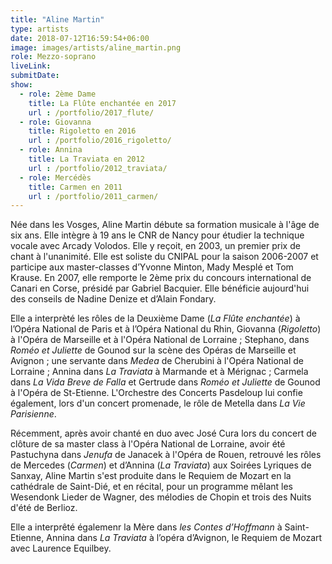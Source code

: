 ```yaml
---
title: "Aline Martin"
type: artists
date: 2018-07-12T16:59:54+06:00
image: images/artists/aline_martin.png
role: Mezzo-soprano
liveLink: 
submitDate: 
show:
  - role: 2ème Dame
    title: La Flûte enchantée en 2017
    url : /portfolio/2017_flute/
  - role: Giovanna
    title: Rigoletto en 2016
    url : /portfolio/2016_rigoletto/
  - role: Annina
    title: La Traviata en 2012
    url : /portfolio/2012_traviata/
  - role: Mercédès
    title: Carmen en 2011
    url : /portfolio/2011_carmen/
---
```


Née dans les Vosges, Aline Martin débute sa formation musicale à l'âge de six ans. Elle intègre à 19 ans le CNR de Nancy pour étudier la technique vocale avec Arcady Volodos. Elle y reçoit, en 2003, un premier prix de chant à l'unanimité. Elle est soliste du CNIPAL pour la saison 2006-2007 et  participe aux master-classes d’Yvonne Minton, Mady Mesplé et Tom Krause. En 2007, elle remporte le 2ème prix du concours international de Canari en Corse, présidé par Gabriel Bacquier. Elle bénéficie aujourd'hui des conseils de Nadine Denize et d’Alain Fondary.

Elle a interprèté les rôles de la Deuxième Dame (*La Flûte enchantée*) à l’Opéra National de Paris et à l’Opéra National du Rhin, Giovanna (*Rigoletto*) à l'Opéra de Marseille et à l'Opéra National de Lorraine ; Stephano, dans *Roméo et Juliette* de Gounod sur la scène des Opéras de Marseille et Avignon ; une servante dans *Medea* de Cherubini à l'Opéra National de Lorraine ; Annina dans *La Traviata* à Marmande et à Mérignac ; Carmela dans *La Vida Breve de Falla* et Gertrude dans *Roméo et Juliette* de Gounod à l'Opéra de St-Etienne. L'Orchestre des Concerts Pasdeloup lui confie également, lors d'un concert promenade, le rôle de Metella dans *La Vie Parisienne*.

Récemment, après avoir chanté en duo avec José Cura lors du concert de clôture de sa master class à l'Opéra National de Lorraine, avoir été Pastuchyna dans *Jenufa* de Janacek à l'Opéra de Rouen, retrouvé les rôles de Mercedes (*Carmen*) et d’Annina (*La Traviata*) aux Soirées Lyriques de Sanxay, Aline Martin s'est produite dans le Requiem de Mozart en la cathédrale de Saint-Dié, et en récital, pour un programme mêlant les Wesendonk Lieder de Wagner, des mélodies de Chopin et trois des Nuits d'été de Berlioz.

Elle a interprêté égalemenr la Mère dans *les Contes d’Hoffmann* à Saint-Etienne, Annina dans *La Traviata* à l’opéra d’Avignon, le Requiem de Mozart avec Laurence Equilbey.

